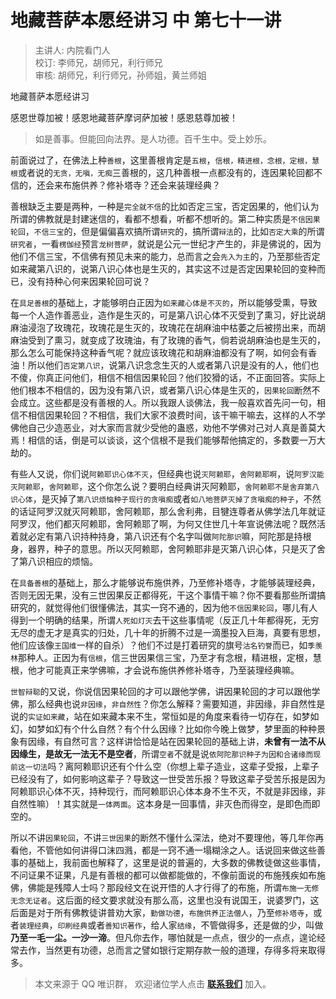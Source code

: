 # 地藏菩萨本愿经讲习 中 第七十一讲

> 主讲人: 内院看门人 <br />
> 校订: 李师兄，胡师兄，利行师兄 <br />
> 审核: 胡师兄，利行师兄，孙师姐，黄兰师姐 <br />

地藏菩萨本愿经讲习

感恩世尊加被！感恩地藏菩萨摩诃萨加被！感恩慈尊加被！

> 如是善事。但能回向法界。是人功德。百千生中。受上妙乐。

前面说过了，在佛法上种`善根`，这里善根肯定是`五根`，`信根，精进根，念根，定根，慧根`或者说的`无贪，无嗔，无痴`三善根的，这几种善根一点都没有的，连因果轮回都不信的，还会来布施供养？修补塔寺？还会来装理经典？

善根缺乏主要是两种，一种是`完全就不信`的比如否定三宝，否定因果的，他们认为所谓的佛教就是封建迷信的，看都不想看，听都不想听的。第二种实质是`不信因果轮回`，`不信三宝`的，但是偏偏喜欢搞所谓`研究`的，搞所谓`辩法`的，比如`否定大乘`的所谓`研究者`，一看`楞伽经`预言`龙树菩萨`，就说是公元一世纪才产生的，非是佛说的，因为他们不信三宝，不信佛有预见未来的能力，总而言之会`先入为主`的，乃至那些否定如来藏第八识的，说第八识心体也是生灭的，其实这不过是否定因果轮回的变种而已，没有持种心何来因果轮回可说？

在`具足善根`的基础上，才能够明白正因为`如来藏心体是不灭的`，所以能够受熏，导致每一个人造作善恶业，造作是生灭的，可是第八识心体不灭受到了熏习，好比说胡麻油浸泡了玫瑰花，玫瑰花是生灭的，玫瑰花在胡麻油中枯萎之后被捞出来，而胡麻油受到了熏习，就变成了玫瑰油，有了玫瑰的香气，倘若说胡麻油也是生灭的，那么怎么可能保持这种香气呢？就应该玫瑰花和胡麻油都没有了啊，如何会有香油！所以他们`否定第八识`，说第八识念念生灭的人或者第八识是没有的人，他们也不傻，你真正问他们，相信不相信因果轮回？他们狡猾的话，不正面回答。实际上他们根本不相信的，因为没有第八识，或者第八识心体是生灭的，`因果轮回`断然不会成立。这些都是没有善根的人。所以我跟人谈佛法，我一般喜欢首先问一句，相信不相信因果轮回？不相信，我们大家不浪费时间，该干嘛干嘛去，这样的人不学佛他自己少造恶业，对大家而言就少受他的蛊惑，劝他不学佛对己对人真是善莫大焉！相信的话，倒是可以谈谈，这个信根不是我们能够帮他搞定的，多数要一万大劫的。

有些人又说，你们说`阿赖耶识心体不灭`，但经典也说`灭阿赖耶`，`舍阿赖耶啊`，说`阿罗汉能灭阿赖耶`，`舍阿赖耶`，这个你怎么说？要明白经典讲灭阿赖耶，`舍阿赖耶不是舍弃第八识心体`，是灭掉了`第八识烦恼种子现行的贪嗔痴`或者`如八地菩萨灭掉了贪嗔痴的种子`，不然的话证阿罗汉就灭阿赖耶，舍阿赖耶，那么舍利弗，目犍连尊者从佛学法几年就证阿罗汉，他们都灭阿赖耶，舍阿赖耶了啊，为何又住世几十年宣说佛法呢？既然活着就必定有第八识持种持身，第八识还有个名字叫做`阿陀那识`嘛，阿陀那是持根身，器界，种子的意思。所以灭阿赖耶，舍阿赖耶非是灭第八识心体，只是灭了舍了第八识相应的烦恼。

在`具备善根`的基础上，那么才能够说布施供养，乃至修补塔寺，才能够装理经典，否则无因无果，没有三世因果反正都得死，干这个事情干嘛？你不要看那些所谓搞研究的，就觉得他们很懂佛法，其实一窍不通的，因为他`不信因果轮回`，哪儿有人得到一个明确的结果，所谓`人死如灯灭`去干这些事情呢（反正几十年都得死，无穷无尽的虚无才是真实的归处，几十年的折腾不过是一滴墨投入巨海，真要有思想，他们应该像`王国维`一样的自杀）？他们不过是打着研究的旗号`沽名钓誉`而已，如`季羡林`那种人。正因为有`信根`，信三世因果信三宝，乃至才有念根，精进根，定根，慧根，他才可能真正来学佛嘛，才会说布施供养修补塔寺，乃至装理经典嘛。

`世智辩聪`的又说，你说信因果轮回的才可以跟他学佛，讲因果轮回的才可以跟他学佛，那么经典也说`非因缘`，`非自然性`？你怎么解释？需要知道，非因缘，非自然性是说的`实证如来藏`，站在如来藏本来不生，常恒如是的角度来看待一切存在，如梦如幻，如梦如幻有个什么自然？有个什么因缘？比如你今晚上做梦，梦里面的种种景象有因缘，有自然可言？这样讲恰恰是站在因果轮回的基础上讲，**未曾有一法不从因缘生，是故无一法无不是空者**，所谓`空者`不就是说`依阿陀那识种子为因和合诸缘而现前这一切法`吗？离阿赖耶识还有个什么空（你想上辈子造业，这辈子受报，上辈子已经没有了，如何影响这辈子？导致这一世受苦乐报？导致这辈子受苦乐报是因为阿赖耶识心体不灭，持种现行，而阿赖耶识心体本身不生不灭，不就是非因缘，非自然性嘛）！其实就是`一体两面`。这本身是一回事情，非灭色而得空，是即色而即空的。

所以不讲`因果轮回`，不讲`三世因果`的断然不懂什么深法，绝对不要理他，等几年你再看他，不管他如何讲得口沫四溅，都是一窍不通一塌糊涂之人。话说回来做这些善事的基础上，我前面也解释了，这里是说的普遍的，大多数的佛教徒做这些事情，不问证果不证果，凡是有善根的都可以做都能做的，不像前面说的布施残疾如布施佛，佛能是残障人士吗？那段经文在说开悟的人才行得了的布施，所谓`布施一无修无念无证者`。这后面的经文要求就没有那么高，这里也没有说国王，说婆罗门，这后面是对于所有佛教徒讲普劝大家，`勤做功德`，`布施供养正法僧人`，乃至`修补塔寺`，或者`装理经典`，`印刷经典`或者`善知识著作`，给人家`结缘`，不管做得多，还是做的少，叫做**乃至一毛一尘。一沙一渧**。但凡你去作，哪怕就是一点点，很少的一点点，遑论经常去作，当然更有功德，总而言之譬如银行定期存款一般的道理，存得多将来取得多。

> 本文来源于 QQ 唯识群， 欢迎诸位学人点击 **[联系我们](https://mp.weixin.qq.com/s/lZCfWjmLjgNR165Tx4_bCQ)** 加入。

